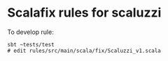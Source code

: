 # Scalafix rules for scaluzzi

To develop rule:
```
sbt ~tests/test
# edit rules/src/main/scala/fix/Scaluzzi_v1.scala
```
